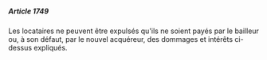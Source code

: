 ##### Article 1749

Les locataires ne peuvent être expulsés qu'ils ne soient payés par le bailleur ou, à son défaut, par le nouvel acquéreur, des dommages et intérêts ci-dessus expliqués.

